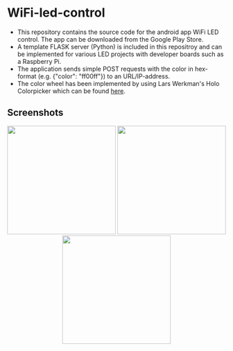 # WiFi-led-control

* This repository contains the source code for the android app WiFi LED control. The app can be downloaded from the Google Play Store. 
* A template FLASK server (Python) is included in this repositroy and can be implemented for various LED projects with developer boards such as a Raspberry Pi.  
* The application sends simple POST requests with the color in hex-format (e.g. {"color": "ff00ff"}) to an URL/IP-address.
* The color wheel has been implemented by using Lars Werkman's Holo Colorpicker which can be found [here](https://github.com/LarsWerkman/HoloColorPicker).


## Screenshots
<p align="center">
  <img src="https://i.imgur.com/aHkmrU7.png" width="250">
  <img src="https://i.imgur.com/uUVV2xW.png" width="250">
  <img src="https://i.imgur.com/FEUFreq.png" width="250">
</p>
